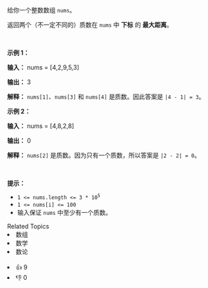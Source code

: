 <p>给你一个整数数组 <code>nums</code>。</p>

<p>返回两个（不一定不同的）质数在 <code>nums</code> 中&nbsp;<strong>下标</strong> 的 <strong>最大距离</strong>。</p>

<p>&nbsp;</p>

<p><strong class="example">示例 1：</strong></p>

<div class="example-block"> 
 <p><strong>输入：</strong> <span class="example-io">nums = [4,2,9,5,3]</span></p> 
</div>

<p><strong>输出：</strong> <span class="example-io">3</span></p>

<p><strong>解释：</strong> <code>nums[1]</code>、<code>nums[3]</code> 和 <code>nums[4]</code> 是质数。因此答案是 <code>|4 - 1| = 3</code>。</p>

<p><strong class="example">示例 2：</strong></p>

<div class="example-block"> 
 <p><strong>输入：</strong> <span class="example-io">nums = [4,8,2,8]</span></p> 
</div>

<p><strong>输出：</strong> <span class="example-io">0</span></p>

<p><strong>解释：</strong> <code>nums[2]</code> 是质数。因为只有一个质数，所以答案是 <code>|2 - 2| = 0</code>。</p>

<p>&nbsp;</p>

<p><strong>提示：</strong></p>

<ul> 
 <li><code>1 &lt;= nums.length &lt;= 3 * 10<sup>5</sup></code></li> 
 <li><code>1 &lt;= nums[i] &lt;= 100</code></li> 
 <li>输入保证 <code>nums</code> 中至少有一个质数。</li> 
</ul>

<div><div>Related Topics</div><div><li>数组</li><li>数学</li><li>数论</li></div></div><br><div><li>👍 9</li><li>👎 0</li></div>